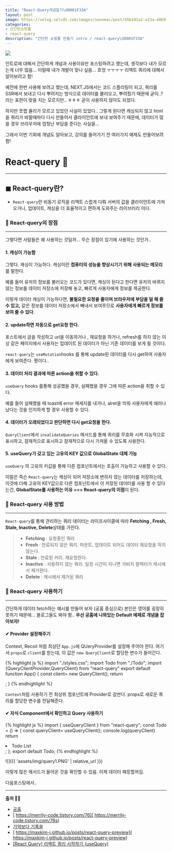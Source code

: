 ```yaml
---
title: "React-Query개념알기\U0001F33A"
layout: post
image: https://velog.velcdn.com/images/soonmac/post/45b191a2-e23a-48b9-aba9-62a6362970f6/image.jpg
categories:
- 간단한쇼핑몰
- react-query
description: "간단한 쇼핑몰 만들기 intro / react-query\U0001F33A"
---
```


![](https://miro.medium.com/max/1400/1*jwd_E0Ibcs7bv6xGxopIrg.jpeg)

인트로에 대해서 간단하게 개념과 사용이유만 포스팅하려고 했는데, 생각보다 내가 모르는게 너무 많음... 
이럴때 내가 개발이 맞나 싶음... 흐엉 ㅜㅜㅜㅜ 리액트 쿼리에 대해서 알아보려고 함!

예전에 한번 사용해 보려고 했는데, NEXT.JS에서는 코드 스플리팅이 되고, 쿼리를 SSR에서 보내고 다시 뿌려지는 방식으로 
데이터를 불러오고, 뿌려줬기 때문에 굳이..?라는 표현이 맞을 지는 모르지만.. ㅎㅎㅎ 굳이 사용하지 않아도 되었다.

하지만 쪼랩 쥴리가 모르고 있었던 사실이 있었다.. 그렇게 된다면 캐싱되지 않고 html을 쿼리가 바뀔때마다 다시 만들어서 클라이언트에 보내 보여주기 때문에, 데이터가 많을 경우 브라우저에 엄청난 부담을 준다는 사실을... 

그래서 이번 기회에 개념도 알아보고, 강의를 들어가기 전 여러가지 예제도 만들어보려함!

# React-query 🌺
<hr />

## ◼ React-query란?
* `React-query`란 비동기 로직을 리액트 스럽게 다뤄 서버의 값을 클라이언트에 가져오거나, 업데이트, 캐싱을 더 효율적이고 편하게 도와주는 라이브러리 이다.

### 🔹 React-query의 장점
<hr />
그렇다면 사람들은 왜 사용하는 것일까... 무슨 장점이 있기에 사용하는 것인가.. 


####  1. 캐싱이 가능함   
그렇다. 캐싱이 가능하다. 캐싱이란 **컴퓨터의 성능을 향상시기기 위해 사용되는 메모리** 를 말한다.

예를 들어 유저의 정보를 불러오는 코드가 있다면, 캐싱이 된다고 한다면 유저의 바뀌지 않는 정보를 데이터 저장소에 저장해 놓고, 빠르게 사용자에게 정보를 제공한다. 

이렇게 데이터 캐싱이 가능하다면, **불필요한 요청을 줄이며 브라우저에 부담을 덜 해 줄 수 있고,**  같은 정보를 데이터 저장소에서 빼내서 보여주므로 **사용자에게 빠르게 정보를 보여 줄 수 있다**.

#### 2. update하면 자동으로 get요청 한다.

포스트에서 글을 작성하고 url을 이동하거나 , 재요청을 하거나, refresh를 하지 않는 이상 같은 페이지에서 사용자는 업데이트 된 데이터가 아닌 기존 데이터를 보게 될 것이다.

`react-query`는 `useMutation`hooks 를 통해 update된 데이터를 다시 get하여 사용자에게 보여준다.
짱이다..

#### 3. 데이터 처리 결과에 따른 action을 취할 수 있다.

`useQuery` hooks 를통해 성공했을 경우, 실패했을 경우 그에 따른 action을 취할 수 있다.

예를 들어 실패했을 때 toast에 error 메세지를 내거나, alret을 띄워 사용자에게 애러나 났다는 것을 인지하게 할 경우 사용할 수 있다.

#### 4. 데이터가 오래되었다고 판단하면 다시 get요청을 한다.
`QueryClient`에서 `invalidateQueries` 메서드를 통해 쿼리를 무효화 시켜 지능적으로 표시하고, 잠재적으로 표시하고 잠재적으로 다시 가져올 수 있도록 사용한다. 

#### 5. useQuery가 갖고 있는 고유의 KEY 값으로 GlobalState 대체 가능

`useQuery` 의 고유의 키값을 통해 다른 컴포넌트에서는 호출이 가능하고 사용할 수 있다. 

이말은 즉슨 `React-query`는 캐싱이 되어 저장소에 변하지 않는 데이터를 저장하는데, 이것에 더해 고유의 KEY값으로 다른 컴포넌트에서 이 저장된 데이터를 사용 할 수 있다는건, **GlobalState를 사용하는 이유 ===  React-query의 이점**이 된다.

### 🔹 React-query 사용 방법
<hr />

`React-query`를 통해 관리하는 쿼리 데이터는 라이프사이클에 따라 **Fetching , Fresh, Stale, Inactive, Delete**상태를 가진다.

> * **Fetching** : 요청중인 쿼리
> * **Fresh** : 만료되지 않은 쿼리. 마운트, 업데이트 되어도 데이터 재요청을 하지 않는다.
> * **Stale** : 만료된 커리. 재요청한다.
> *  **Inactive** : 사용하지 않는 쿼리. 일정 시간이 지나면 가비지 컬렉터가 캐시에서 제거한다.
> *  **Delete** : 캐시에서 제거된 쿼리


### 🔹 React-query 사용하기
<hr />

간단하게 데이터 fetch하는 예시를 만들어 보자  (공홈 중심으로)
본인은 영어를 굉장히 못하기 때문에... 블로그들도 봐야 함..
**우선 공홈에 나와있는 Default 예제로 개념을 잡아보자!**
#### ✔ Provider 설정해주기

Context, Recoil 처럼 최상단 `App.js`에 QUeryProvider를 설정해 주어야 한다. 여기서 `props`로 `client`를 받는데,
이 값은 `new QueryClient`로 할당한 변수가 들어간다.

{% highlight js %}
import "./styles.css";
import Todo from  "./Todo";
import {QueryClientProvider,QueryClient} from "react-query"
export default function App() {
  const client= new QueryClient();
  return <QueryClientProvider client={client}>
    <div className="App">
      <Todo />
      </div>
  </QueryClientProvider>;
}
{% endhighlight %}

`Context`처럼 사용하기 전 최상위 컴포넌트에 Provider로 감싼다. props로 새로운 쿼리를 할당한 변수를 전달해준다. 

#### ✔  자식 Component에서 확인하고 Query 사용하기
{% highlight js %}
import { useQueryClient } from "react-query";
const Todo = () => {
  const queryClient= useQueryClient();
  console.log(queryClient)
  return <li>Todo List</li>;
};
export default Todo;
{% endhighlight %}

![]({{ 'assets/img/query1.PNG' | relative_url }})

이렇게 많은 메서드가 들어온 것을 확인할 수 있음. 이제 데이터 패칭할꺼임.

다음포스팅에서..

<hr />

**출처 🙏🏻**

* [공홈](https://react-query.tanstack.com/guides)
*  [ https://merrily-code.tistory.com/76]( https://merrily-code.tistory.com/76s)
*  [  기억보다 기록을](  https://kyounghwan01.github.io/blog/React/react-query/basic/#%E1%84%89%E1%85%A1%E1%84%8B%E1%85%AD%E1%86%BC%E1%84%92%E1%85%A1%E1%84%82%E1%85%B3%E1%86%AB-%E1%84%8B%E1%85%B5%E1%84%8B%E1%85%B2)
*  [ https://maxkim-j.github.io/posts/react-query-preview]( https://maxkim-j.github.io/posts/react-query-preview)
*  [[React Query] 리액트 쿼리 시작하기 (useQuery)](https://velog.io/@kimhyo_0218/React-Query-%EB%A6%AC%EC%95%A1%ED%8A%B8-%EC%BF%BC%EB%A6%AC-%EC%8B%9C%EC%9E%91%ED%95%98%EA%B8%B0-useQuery)
